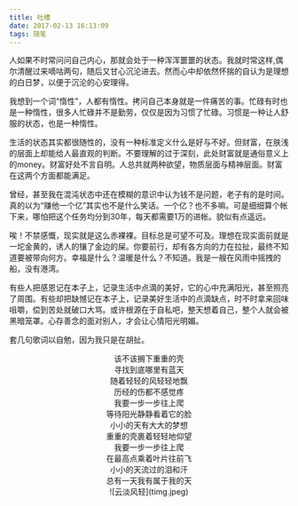 ```yaml
---
title: 吐槽
date: 2017-02-13 16:13:09
tags: 随笔
---
```


人如果不时常问问自己内心，那就会处于一种浑浑噩噩的状态。我就时常这样,偶尔清醒过来嘀咕两句，随后又甘心沉沦进去。然而心中却依然怀揣的自认为是理想的白日梦，以便于沉沦的心安理得。

我想到一个词“惰性”，人都有惰性。拷问自己本身就是一件痛苦的事。忙碌有时也是一种惰性，很多人忙碌并不是勤劳，仅仅是因为习惯了忙碌。习惯是一种让人舒服的状态，也是一种惰性。 

生活的状态其实都很随性的，没有一种标准定义什么是好与不好。但财富，在肤浅的层面上却能给人最直观的判断。不要理解的过于深刻，此处财富就是通俗意义上的money。财富好处不言自明。人总共就两种欲望，物质层面与精神层面。财富在这两个方面都能满足。

曾经，甚至我在混沌状态中还在模糊的意识中认为钱不是问题，老子有的是时间。真的以为“赚他一个亿”其实也不是什么笑话。一个亿？也不多嘛。可是细细算个帐下来，哪怕把这个任务均分到30年，每天都需要1万的进帐。貌似有点遥远。

唉！不禁感慨，现实就是这么赤裸裸。目标总是可望不可及。理想在现实面前就是一坨金黄的，诱人的镶了金边的屎。你要前行，却有各方向的力在拉扯，最终不知道要被带向何方。幸福是什么？温暖是什么？不知道。我是一艘在风雨中摇拽的船，没有港湾。

有些人把感恩记在本子上，记录生活中点滴的美好，它的心中充满阳光，甚至照亮了周围。有些却把缺憾记在本子上，记录美好生活中的点滴缺点，时不时拿来回味咀嚼，偿到苦处就破口大骂。或许根源在于自私吧，整天想着自己，整个人就会被黑暗笼罩。心存善念的面对别人，才会让心情阳光明媚。

套几句歌词以自勉，因为我只是在胡扯。

<center>该不该搁下重重的壳</center >
<center>寻找到底哪里有蓝天</center >
<center>随着轻轻的风轻轻地飘</center >
<center>历经的伤都不感觉疼</center >

<center>我要一步一步往上爬</center >
<center>等待阳光静静看着它的脸</center >
<center>小小的天有大大的梦想</center >
<center>重重的壳裹着轻轻地仰望</center >

<center>我要一步一步往上爬</center >
<center>在最高点乘着叶片往前飞</center >
<center>小小的天流过的泪和汗</center >
<center>总有一天我有属于我的天</center >

<center>![云淡风轻](timg.jpeg)</center >

